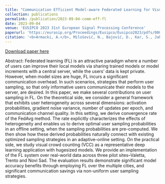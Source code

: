 ```yaml
---
title: "Communication Efficient Model-aware Federated Learning for Visual Crowd Counting and Density Estimation in Smart Cities"
collection: publications
permalink: /publication/2023-09-04-comm-eff-fl
date: 2023-09-04
venue: 'EUSIPCO 2023 31st European Signal Processing Conference'
paperurl: 'https://eurasip.org/Proceedings/Eusipco/Eusipco2023/pdfs/0000875.pdf'
citation: '<b>Armacki, A.</b>, Milošević, N., Bajović, D., Kar, S., Jakovetić, D., Bakhtiarnia, A., Esterle, L., Muscat, A., & Festi, T. (2023). Communication Efficient Model-aware Federated Learning for Visual Crowd Counting and Density Estimation in Smart Cities. EUSIPCO 2023 31st European Signal Processing Conference, Helsinki, Finland.'
---
```


[Download paper here](https://github.com/dusanjakovetic/FLVCC/blob/main/FLforVCCv2.pdf)

Abstract: Federated learning (FL) is an attractive paradigm where a number of users can improve their local models via sharing trained models or model increments with a central server, while the users’ data is kept private. However, when model sizes are huge, FL incurs a significant communication overhead. In such scenarios, strategies that perform user sampling, so that only informative users communicate their models to the server, are desired. In this paper, we make several contributions on user sampling in FL. On the theoretical side, we consider a general framework that exhibits user heterogeneity across several dimensions: activation probabilities, gradient noise variance, number of updates per epoch, and communication channel quality. In this setting, we derive convergence rate of the FedAvg method. The rate explicitly characterizes the effects of heterogeneity and enables us to derive optimal user sampling probabilities in an offline setting, when the sampling probabilities are pre-computed. We then show how these derived probabilities naturally connect with existing optimized sampling strategies in an adaptive-online setting. On the practical side, we study visual crowd counting (VCC) as a representative deep learning application with hugesized models. We provide an implementation of the FL system over real-world data across three pilot sites–Valetta, Trento and Novi Sad. The evaluation results demonstrate significant model accuracy benefits through employing FL over the multiple cities, and significant communication savings via non-uniform user sampling strategies.